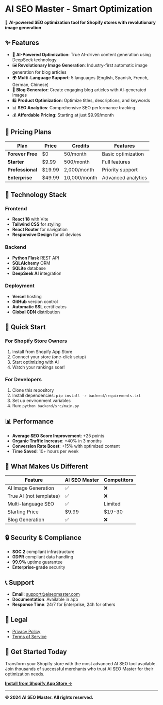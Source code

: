 # AI SEO Master - Smart Optimization

🚀 **AI-powered SEO optimization tool for Shopify stores with revolutionary image generation**

## ✨ Features

- 🤖 **AI-Powered Optimization**: True AI-driven content generation using DeepSeek technology
- 🖼️ **Revolutionary Image Generation**: Industry-first automatic image generation for blog articles
- 🌍 **Multi-Language Support**: 5 languages (English, Spanish, French, German, Chinese)
- 📝 **Blog Generator**: Create engaging blog articles with AI-generated images
- 🛍️ **Product Optimization**: Optimize titles, descriptions, and keywords
- 📊 **SEO Analytics**: Comprehensive SEO performance tracking
- 💰 **Affordable Pricing**: Starting at just $9.99/month

## 🎯 Pricing Plans

| Plan | Price | Credits | Features |
|------|-------|---------|----------|
| **Forever Free** | $0 | 50/month | Basic optimization |
| **Starter** | $9.99 | 500/month | Full features |
| **Professional** | $19.99 | 2,000/month | Priority support |
| **Enterprise** | $49.99 | 10,000/month | Advanced analytics |

## 🔧 Technology Stack

### Frontend
- **React 18** with Vite
- **Tailwind CSS** for styling
- **React Router** for navigation
- **Responsive Design** for all devices

### Backend
- **Python Flask** REST API
- **SQLAlchemy** ORM
- **SQLite** database
- **DeepSeek AI** integration

### Deployment
- **Vercel** hosting
- **GitHub** version control
- **Automatic SSL** certificates
- **Global CDN** distribution

## 🚀 Quick Start

### For Shopify Store Owners
1. Install from Shopify App Store
2. Connect your store (one-click setup)
3. Start optimizing with AI
4. Watch your rankings soar!

### For Developers
1. Clone this repository
2. Install dependencies: `pip install -r backend/requirements.txt`
3. Set up environment variables
4. Run: `python backend/src/main.py`

## 📊 Performance

- **Average SEO Score Improvement**: +25 points
- **Organic Traffic Increase**: +40% in 3 months
- **Conversion Rate Boost**: +15% with optimized content
- **Time Saved**: 10+ hours per week

## 🌟 What Makes Us Different

| Feature | AI SEO Master | Competitors |
|---------|---------------|-------------|
| AI Image Generation | ✅ | ❌ |
| True AI (not templates) | ✅ | ❌ |
| Multi-language SEO | ✅ | Limited |
| Starting Price | $9.99 | $19-30 |
| Blog Generation | ✅ | ❌ |

## 🔒 Security & Compliance

- **SOC 2** compliant infrastructure
- **GDPR** compliant data handling
- **99.9%** uptime guarantee
- **Enterprise-grade** security

## 📞 Support

- **Email**: support@aiseomaster.com
- **Documentation**: Available in app
- **Response Time**: 24/7 for Enterprise, 24h for others

## 📄 Legal

- [Privacy Policy](https://ai-seo-master-text12233.vercel.app/privacy)
- [Terms of Service](https://ai-seo-master-text12233.vercel.app/terms)

## 🎉 Get Started Today

Transform your Shopify store with the most advanced AI SEO tool available. Join thousands of successful merchants who trust AI SEO Master for their optimization needs.

**[Install from Shopify App Store →](https://apps.shopify.com/ai-seo-master)**

---

**© 2024 AI SEO Master. All rights reserved.**

